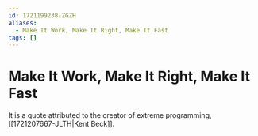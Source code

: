 ```yaml
---
id: 1721199238-ZGZH
aliases:
  - Make It Work, Make It Right, Make It Fast
tags: []
---
```


# Make It Work, Make It Right, Make It Fast

It is a quote attributed to the creator of extreme programming, [[1721207667-JLTH|Kent Beck]].
